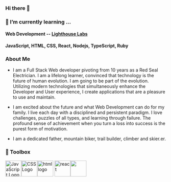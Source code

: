 ### Hi there 👋

<!--
**TeddyGavi/TeddyGavi** is a ✨ _special_ ✨ repository because its `README.md` (this file) appears on your GitHub profile.

Here are some ideas to get you started:

- 🔭 I’m currently working on ...
- 🌱 I’m currently learning ...
- 👯 I’m looking to collaborate on ...
- 🤔 I’m looking for help with ...
- 💬 Ask me about ...
- 📫 How to reach me: ...
- 😄 Pronouns: ...
- ⚡ Fun fact: ...
-->

### 🌱 I’m currently learning ...
#### Web Development -- [Lighthouse Labs](https://www.lighthouselabs.ca/)
#### JavaScript, HTML, CSS, React, Nodejs, TypeScript, Ruby

### About Me
- I am a Full Stack Web developer pivoting from 10 years as a Red Seal Electrician. I am a lifelong learner, convinced that technology is the future of human evolution. I am going to be part of the evolution. Utilizing modern technologies that simultaneously enhance the Developer and User experience, I create applications that are a pleasure to use and maintain.

- I am excited about the future and what Web Development can do for my family. I live each day with a disciplined and persistent paradigm. I love challenges, puzzles of all types, and learning through failure. The profound sense of achievement when you turn a loss into success is the purest form of motivation. 

- I am a dedicated father, mountain biker, trail builder, climber and skier.er.  


 ### 🧰 Toolbox
<img src="https://cdn.jsdelivr.net/gh/devicons/devicon/icons/javascript/javascript-plain.svg" alt="JavaScript Logo" width="50" height="50"/><img src="https://cdn.jsdelivr.net/gh/devicons/devicon/icons/css3/css3-original-wordmark.svg" alt="CSS Logo" width="50" height="50"/><img src="https://cdn.jsdelivr.net/gh/devicons/devicon/icons/html5/html5-original-wordmark.svg" alt="html logo" width="50" height="50" /> <img src="https://cdn.jsdelivr.net/gh/devicons/devicon/icons/react/react-original-wordmark.svg" alt="react" width="50" height="50"/><img src="https://cdn.jsdelivr.net/gh/devicons/devicon/icons/nodejs/nodejs-plain.svg" width="50" height="50"/>
           
